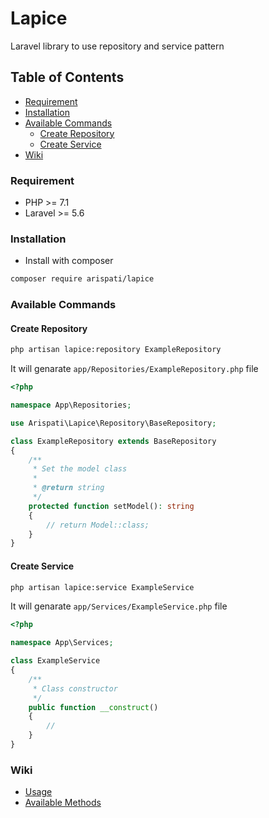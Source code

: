 # Lapice
Laravel library to use repository and service pattern

## Table of Contents
- [Requirement](#requirement)
- [Installation](#installation)
- [Available Commands](#available-commands)
  - [Create Repository](#create-repository)
  - [Create Service](#create-service)
- [Wiki](#wiki)

### Requirement
- PHP >= 7.1
- Laravel >= 5.6

### Installation
- Install with composer
```bash
composer require arispati/lapice
```

### Available Commands
#### Create Repository
```bash
php artisan lapice:repository ExampleRepository
```
It will genarate `app/Repositories/ExampleRepository.php` file
```php
<?php

namespace App\Repositories;

use Arispati\Lapice\Repository\BaseRepository;

class ExampleRepository extends BaseRepository
{
    /**
     * Set the model class
     *
     * @return string
     */
    protected function setModel(): string
    {
        // return Model::class;
    }
}
```

#### Create Service
```bash
php artisan lapice:service ExampleService
```
It will genarate `app/Services/ExampleService.php` file
```php
<?php

namespace App\Services;

class ExampleService
{
    /**
     * Class constructor
     */
    public function __construct()
    {
        //
    }
}
```

### Wiki
- [Usage](wiki/usage.md)
- [Available Methods](wiki/methods.md)